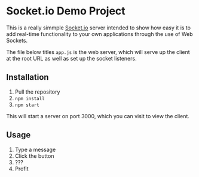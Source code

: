 Socket.io Demo Project
============

This is a really simmple [Socket.io](http://socket.io) server intended to show how easy it is to add real-time functionality to your own applications through the use of Web Sockets.

The file below titles `app.js` is the web server, which will serve up the client at the root URL as well as set up the socket listeners.

## Installation

1. Pull the repository
2. `npm install`
3. `npm start`

This will start a server on port 3000, which you can visit to view the client.

## Usage

1. Type a message
2. Click the button
3. ???
4. Profit